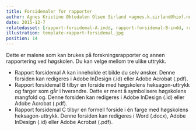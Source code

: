 ```yaml
---
title: Forsidemaler for rapporter
author: Agnes Kristine Øktedalen Olsen Sirland <agnes.k.sirland@hiof.no>
date: 2015-12-7
relatedasset: [rapport-forsidemal-A.indd, rapport-forsidemal-B-indd, rapport-forsidemal-C.docx, rapport-forsidemal-C.indd]
illustration: template-rapport-forsidemal.jpg
position: 14
---
```



Dette er malene som kan brukes på forskningsrapporter og annen rapportering ved høgskolen. Du kan velge mellom tre ulike uttrykk.
- Rapport forsidemal A kan inneholde et bilde du selv ønsker. Denne forsiden kan redigeres i Adobe InDesign (.id) eller Adobe Acrobat (.pdf).
- Rapport forsidemal B tilbyr en forside med høgskolens heksagon-uttrykk og farger som går i hverandre. Dette er ment å symbolisere høgskolens mangfold og. Denne forsiden kan redigeres i Adobe InDesign (.id) eller Adobe Acrobat (.pdf).
- Rapport forsidemal C tilbyr en formell forside i én farge med høgskolens heksagon-uttrykk. Denne forsiden kan redigeres i Word (.docx), Adobe InDesign (.id) eller Adobe Acrobat (.pdf).
